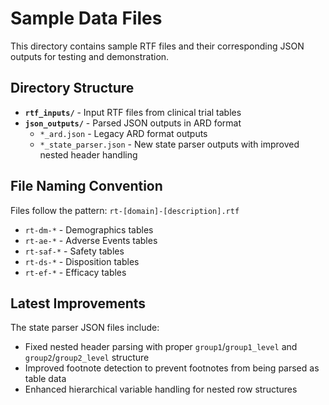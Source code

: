 # Sample Data Files

This directory contains sample RTF files and their corresponding JSON outputs for testing and demonstration.

## Directory Structure

- **`rtf_inputs/`** - Input RTF files from clinical trial tables
- **`json_outputs/`** - Parsed JSON outputs in ARD format
  - `*_ard.json` - Legacy ARD format outputs
  - `*_state_parser.json` - New state parser outputs with improved nested header handling

## File Naming Convention

Files follow the pattern: `rt-[domain]-[description].rtf`

- `rt-dm-*` - Demographics tables
- `rt-ae-*` - Adverse Events tables  
- `rt-saf-*` - Safety tables
- `rt-ds-*` - Disposition tables
- `rt-ef-*` - Efficacy tables

## Latest Improvements

The state parser JSON files include:
- Fixed nested header parsing with proper `group1`/`group1_level` and `group2`/`group2_level` structure
- Improved footnote detection to prevent footnotes from being parsed as table data
- Enhanced hierarchical variable handling for nested row structures